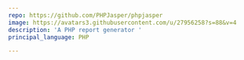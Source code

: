 ```yaml
---
repo: https://github.com/PHPJasper/phpjasper
image: https://avatars3.githubusercontent.com/u/27956258?s=88&v=4
description: 'A PHP report generator '
principal_language: PHP

---
```

